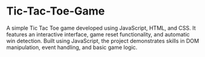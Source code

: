 # Tic-Tac-Toe-Game
A simple Tic Tac Toe game developed using JavaScript, HTML, and CSS. It features an interactive interface, game reset functionality, and automatic win detection. Built using JavaScript, the project demonstrates skills in DOM manipulation, event handling, and basic game logic.
